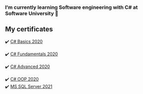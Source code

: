 ### I’m currently learning Software engineering with C# at Software University 👋

## My certificates

✔️ <a href="https://softuni.bg/certificates/details/78176/4bad2380" target="_blank">C# Basics 2020</a>	
<br/>
✔️ <a href="https://softuni.bg/certificates/details/86099/3cd8593a" target="_blank">C# Fundamentals 2020</a>	
<br/>
✔️ <a href="https://softuni.bg/certificates/details/90219/6c804cfb" target="_blank">C# Advanced 2020</a>	
<br/>
✔️ <a href="https://softuni.bg/certificates/details/95698/fa9237cc" target="_blank">C# OOP 2020</a>	
<br/>
✔️ <a href="https://softuni.bg/certificates/details/97936/fe7d3b0e" target="_blank">MS SQL Server 2021</a>	
